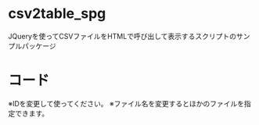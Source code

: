 # csv2table_spg
JQueryを使ってCSVファイルをHTMLで呼び出して表示するスクリプトのサンプルパッケージ

# コード

<script>  
$(function(){  
  $('#table_disp').csv2table('list.csv');  
});  
</script>  
    
<div id="table_disp"></div>  
  
※IDを変更して使ってください。
※ファイル名を変更するとほかのファイルを指定できます。
